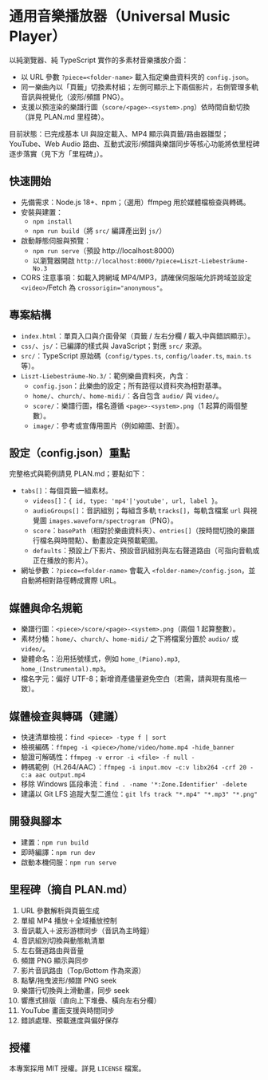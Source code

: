 # 通用音樂播放器（Universal Music Player）

以純瀏覽器、純 TypeScript 實作的多素材音樂播放介面：
- 以 URL 參數 `?piece=<folder-name>` 載入指定樂曲資料夾的 `config.json`。
- 同一樂曲內以「頁籤」切換素材組；左側可顯示上下兩個影片，右側管理多軌音訊與視覺化（波形/頻譜 PNG）。
- 支援以預渲染的樂譜行圖（`score/<page>-<system>.png`）依時間自動切換（詳見 PLAN.md 里程碑）。

目前狀態：已完成基本 UI 與設定載入、MP4 顯示與頁籤/路由器雛型；YouTube、Web Audio 路由、互動式波形/頻譜與樂譜同步等核心功能將依里程碑逐步落實（見下方「里程碑」）。

## 快速開始
- 先備需求：Node.js 18+、npm；（選用）ffmpeg 用於媒體檔檢查與轉碼。
- 安裝與建置：
  - `npm install`
  - `npm run build`（將 `src/` 編譯產出到 `js/`）
- 啟動靜態伺服與預覽：
  - `npm run serve`（預設 http://localhost:8000）
  - 以瀏覽器開啟 `http://localhost:8000/?piece=Liszt-Liebesträume-No.3`
- CORS 注意事項：如載入跨網域 MP4/MP3，請確保伺服端允許跨域並設定 `<video>`/Fetch 為 `crossorigin="anonymous"`。

## 專案結構
- `index.html`：單頁入口與介面骨架（頁籤 / 左右分欄 / 載入中與錯誤顯示）。
- `css/`、`js/`：已編譯的樣式與 JavaScript；對應 `src/` 來源。
- `src/`：TypeScript 原始碼（`config/types.ts`, `config/loader.ts`, `main.ts` 等）。
- `Liszt-Liebesträume-No.3/`：範例樂曲資料夾，內含：
  - `config.json`：此樂曲的設定；所有路徑以資料夾為相對基準。
  - `home/`、`church/`、`home-midi/`：各自包含 `audio/` 與 `video/`。
  - `score/`：樂譜行圖，檔名遵循 `<page>-<system>.png`（1 起算的兩個整數）。
  - `image/`：參考或宣傳用圖片（例如縮圖、封面）。

## 設定（config.json）重點
完整格式與範例請見 PLAN.md；要點如下：
- `tabs[]`：每個頁籤一組素材。
  - `videos[]`：`{ id, type: 'mp4'|'youtube', url, label }`。
  - `audioGroups[]`：音訊組別；每組含多軌 `tracks[]`，每軌含檔案 `url` 與視覺圖 `images.waveform/spectrogram`（PNG）。
  - `score`：`basePath`（相對於樂曲資料夾）、`entries[]`（按時間切換的樂譜行檔名與時間點）、動畫設定與預載範圍。
  - `defaults`：預設上/下影片、預設音訊組別與左右聲道路由（可指向音軌或正在播放的影片）。
- 網址參數：`?piece=<folder-name>` 會載入 `<folder-name>/config.json`，並自動將相對路徑轉成實際 URL。

## 媒體與命名規範
- 樂譜行圖：`<piece>/score/<page>-<system>.png`（兩個 1 起算整數）。
- 素材分桶：`home/`、`church/`、`home-midi/` 之下將檔案分置於 `audio/` 或 `video/`。
- 變體命名：沿用括號樣式，例如 `home_(Piano).mp3`, `home_(Instrumental).mp3`。
- 檔名字元：偏好 UTF-8；新增資產儘量避免空白（若需，請與現有風格一致）。

## 媒體檢查與轉碼（建議）
- 快速清單檢視：`find <piece> -type f | sort`
- 檢視編碼：`ffmpeg -i <piece>/home/video/home.mp4 -hide_banner`
- 驗證可解碼性：`ffmpeg -v error -i <file> -f null -`
- 轉碼範例（H.264/AAC）：`ffmpeg -i input.mov -c:v libx264 -crf 20 -c:a aac output.mp4`
- 移除 Windows 區段串流：`find . -name '*:Zone.Identifier' -delete`
- 建議以 Git LFS 追蹤大型二進位：`git lfs track "*.mp4" "*.mp3" "*.png"`

## 開發與腳本
- 建置：`npm run build`
- 即時編譯：`npm run dev`
- 啟動本機伺服：`npm run serve`

## 里程碑（摘自 PLAN.md）
1. URL 參數解析與頁籤生成
2. 單組 MP4 播放＋全域播放控制
3. 音訊載入＋波形游標同步（音訊為主時鐘）
4. 音訊組別切換與動態軌清單
5. 左右聲道路由與音量
6. 頻譜 PNG 顯示與同步
7. 影片音訊路由（Top/Bottom 作為來源）
8. 點擊/拖曳波形/頻譜 PNG seek
9. 樂譜行切換與上滑動畫，同步 seek
10. 響應式排版（直向上下堆疊、橫向左右分欄）
11. YouTube 畫面支援與時間同步
12. 錯誤處理、預載進度與偏好保存

## 授權
本專案採用 MIT 授權。詳見 `LICENSE` 檔案。

